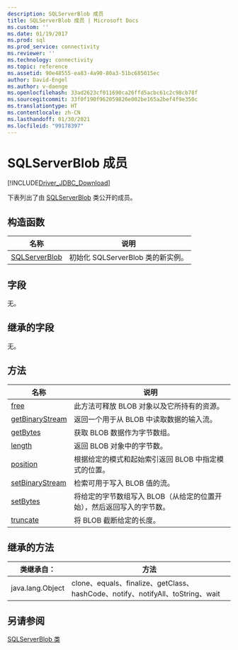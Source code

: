 ```yaml
---
description: SQLServerBlob 成员
title: SQLServerBlob 成员 | Microsoft Docs
ms.custom: ''
ms.date: 01/19/2017
ms.prod: sql
ms.prod_service: connectivity
ms.reviewer: ''
ms.technology: connectivity
ms.topic: reference
ms.assetid: 90e48555-ea83-4a90-80a3-51bc685015ec
author: David-Engel
ms.author: v-daenge
ms.openlocfilehash: 33ad2623cf011690ca26ffd5acbc61c2c98cb78f
ms.sourcegitcommit: 33f0f190f962059826e002be165a2bef4f9e350c
ms.translationtype: HT
ms.contentlocale: zh-CN
ms.lasthandoff: 01/30/2021
ms.locfileid: "99178397"
---
```

# <a name="sqlserverblob-members"></a>SQLServerBlob 成员
[!INCLUDE[Driver_JDBC_Download](../../../includes/driver_jdbc_download.md)]

  下表列出了由 [SQLServerBlob](../../../connect/jdbc/reference/sqlserverblob-class.md) 类公开的成员。  
  
## <a name="constructors"></a>构造函数  
  
|名称|说明|  
|----------|-----------------|  
|[SQLServerBlob](../../../connect/jdbc/reference/sqlserverblob-constructor-sqlserverconnection-byte.md)|初始化 SQLServerBlob 类的新实例。|  
  
## <a name="fields"></a>字段  
 无。  
  
## <a name="inherited-fields"></a>继承的字段  
 无。  
  
## <a name="methods"></a>方法  
  
|名称|说明|  
|----------|-----------------|  
|[free](../../../connect/jdbc/reference/free-method-sqlserverblob.md)|此方法可释放 BLOB 对象以及它所持有的资源。|  
|[getBinaryStream](../../../connect/jdbc/reference/getbinarystream-method-sqlserverblob.md)|返回一个用于从 BLOB 中读取数据的输入流。|  
|[getBytes](../../../connect/jdbc/reference/getbytes-method-sqlserverblob.md)|获取 BLOB 数据作为字节数组。|  
|[length](../../../connect/jdbc/reference/length-method-sqlserverblob.md)|返回 BLOB 对象中的字节数。|  
|[position](../../../connect/jdbc/reference/position-method-sqlserverblob.md)|根据给定的模式和起始索引返回 BLOB 中指定模式的位置。|  
|[setBinaryStream](../../../connect/jdbc/reference/setbinarystream-method-sqlserverblob.md)|检索可用于写入 BLOB 值的流。|  
|[setBytes](../../../connect/jdbc/reference/setbytes-method-sqlserverblob.md)|将给定的字节数组写入 BLOB（从给定的位置开始），然后返回写入的字节数。|  
|[truncate](../../../connect/jdbc/reference/truncate-method-sqlserverblob.md)|将 BLOB 截断给定的长度。|  
  
## <a name="inherited-methods"></a>继承的方法  
  
|类继承自：|方法|  
|---------------------------|-------------|  
|java.lang.Object|clone、equals、finalize、getClass、hashCode、notify、notifyAll、toString、wait|  
  
## <a name="see-also"></a>另请参阅  
 [SQLServerBlob 类](../../../connect/jdbc/reference/sqlserverblob-class.md)  
  
  
